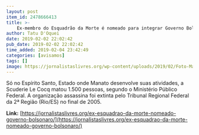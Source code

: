 ```yaml
---
layout: post
item_id: 2478666413
title: >-
    Ex-membro do Esquadrão da Morte é nomeado para integrar Governo Bolsonaro
author: Tatu D'Oquei
date: 2019-02-02 22:02:42
pub_date: 2019-02-02 22:02:42
time_added: 2019-02-04 23:42:49
categories: [avisamos]
tags: []
image: https://jornalistaslivres.org/wp-content/uploads/2019/02/Foto-Manato-1024x554.jpg
---
```


Só no Espírito Santo, Estado onde Manato desenvolve suas atividades, a Scuderie Le Cocq matou 1.500 pessoas, segundo o Ministério Público Federal. A organização assassina foi extinta pelo Tribunal Regional Federal da 2ª Região (Rio/ES) no final de 2005.

**Link:** [https://jornalistaslivres.org/ex-esquadrao-da-morte-nomeado-governo-bolsonaro/](https://jornalistaslivres.org/ex-esquadrao-da-morte-nomeado-governo-bolsonaro/)


